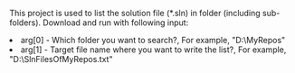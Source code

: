 This project is used to list the solution file (*.sln) in folder (including sub-folders).
Download and run with following input:

<li>arg[0] - Which folder you want to search?, For example, "D:\MyRepos" </li>
<li>arg[1] - Target file name where you want to write the list?, For example, "D:\SlnFilesOfMyRepos.txt"
